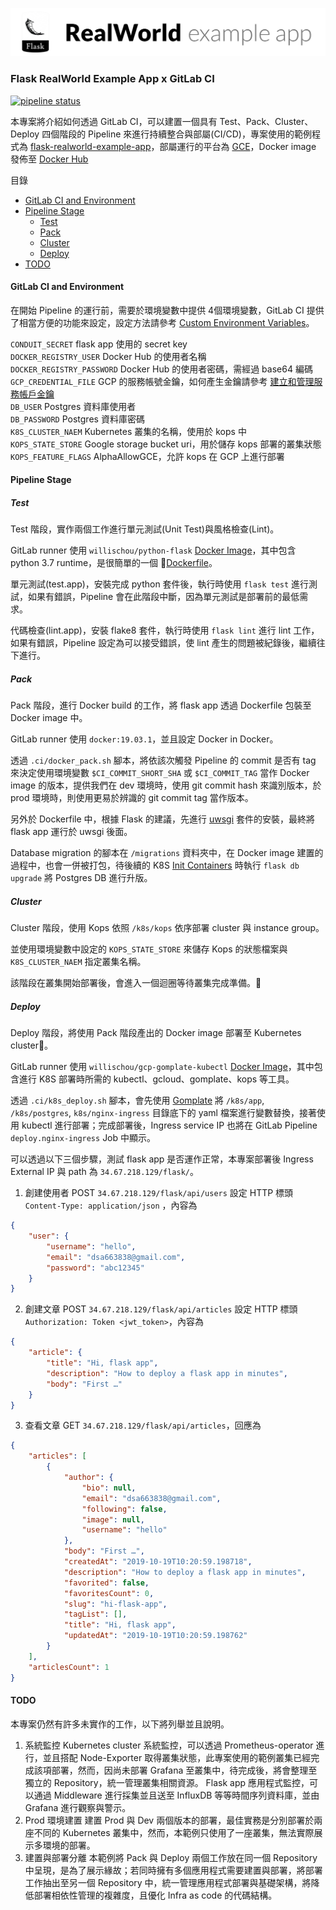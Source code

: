 ![GitHub Logo](/image.png)

### Flask RealWorld Example App x GitLab CI

[![pipeline status](https://gitlab.com/Willis0826/flask-realworld-example-app-ci-cd/badges/master/pipeline.svg)](https://gitlab.com/Willis0826/flask-realworld-example-app-ci-cd/commits/master)

本專案將介紹如何透過 GitLab CI，可以建置一個具有 Test、Pack、Cluster、Deploy 四個階段的 Pipeline 來進行持續整合與部屬(CI/CD)，專案使用的範例程式為 [flask-realworld-example-app](https://github.com/gothinkster/flask-realworld-example-app)，部屬運行的平台為 [GCE](https://cloud.google.com/compute/)，Docker image 發佈至 [Docker Hub](https://cloud.docker.com/repository/docker/willischou/flask-realworld-example-app/general)

目錄

  - [GitLab CI and Environment](#gitlab-ci-and-environment)
  - [Pipeline Stage](#pipeline-stage)
    - [Test](#test)
    - [Pack](#pack)
    - [Cluster](#cluster)
    - [Deploy](#deploy)
  - [TODO](#todo)

#### GitLab CI and Environment

在開始 Pipeline 的運行前，需要於環境變數中提供 4個環境變數，GitLab CI 提供了相當方便的功能來設定，設定方法請參考 [Custom Environment Variables](https://docs.gitlab.com/ee/ci/variables/#custom-environment-variables)。

`CONDUIT_SECRET` flask app 使用的 secret key  
`DOCKER_REGISTRY_USER` Docker Hub 的使用者名稱  
`DOCKER_REGISTRY_PASSWORD` Docker Hub 的使用者密碼，需經過 base64 編碼  
`GCP_CREDENTIAL_FILE` GCP 的服務帳號金鑰，如何產生金鑰請參考 [建立和管理服務帳戶金鑰](https://cloud.google.com/iam/docs/creating-managing-service-account-keys?hl=zh-tw)  
`DB_USER` Postgres 資料庫使用者  
`DB_PASSWORD`  Postgres 資料庫密碼  
`K8S_CLUSTER_NAEM` Kubernetes 叢集的名稱，使用於 kops 中  
`KOPS_STATE_STORE` Google storage bucket uri，用於儲存 kops 部署的叢集狀態  
`KOPS_FEATURE_FLAGS` AlphaAllowGCE，允許 kops 在 GCP 上進行部署  

#### Pipeline Stage

##### Test

Test 階段，實作兩個工作進行單元測試(Unit Test)與風格檢查(Lint)。

GitLab runner 使用 `willischou/python-flask` [Docker Image](https://cloud.docker.com/repository/docker/willischou/python-flask)，其中包含 python 3.7 runtime，是很簡單的一個 [Dockerfile](https://github.com/Willis0826/docker-base/blob/master/python-flask/Dockerfile)。

單元測試(test.app)，安裝完成 python 套件後，執行時使用 `flask test` 進行測試，如果有錯誤，Pipeline 會在此階段中斷，因為單元測試是部署前的最低需求。

代碼檢查(lint.app)，安裝 flake8 套件，執行時使用 `flask lint` 進行 lint 工作，如果有錯誤，Pipeline 設定為可以接受錯誤，使 lint 產生的問題被紀錄後，繼續往下進行。

##### Pack

Pack 階段，進行 Docker build 的工作，將 flask app 透過 Dockerfile 包裝至 Docker image 中。

GitLab runner 使用 `docker:19.03.1`，並且設定 Docker in Docker。

透過 `.ci/docker_pack.sh` 腳本，將依該次觸發 Pipeline 的 commit 是否有 tag 來決定使用環境變數 `$CI_COMMIT_SHORT_SHA` 或 `$CI_COMMIT_TAG` 當作 Docker image 的版本，提供我們在 dev 環境時，使用 git commit hash 來識別版本，於 prod 環境時，則使用更易於辨識的 git commit tag 當作版本。

另外於 Dockerfile 中，根據 Flask 的建議，先進行 [uwsgi](https://flask.palletsprojects.com/en/1.1.x/deploying/wsgi-standalone/#uwsgi) 套件的安裝，最終將 flask app 運行於 uwsgi 後面。

Database migration 的腳本在 `/migrations` 資料夾中，在 Docker image 建置的過程中，也會一併被打包，待後續的 K8S [Init Containers](https://kubernetes.io/docs/concepts/workloads/pods/init-containers/) 時執行 `flask db upgrade` 將 Postgres DB 進行升版。

##### Cluster

Cluster 階段，使用 Kops 依照 `/k8s/kops` 依序部署 cluster 與 instance group。

並使用環境變數中設定的 `KOPS_STATE_STORE` 來儲存 Kops 的狀態檔案與 `K8S_CLUSTER_NAEM` 指定叢集名稱。

該階段在叢集開始部署後，會進入一個迴圈等待叢集完成準備。

##### Deploy

Deploy 階段，將使用 Pack 階段產出的 Docker image 部署至 Kubernetes cluster。

GitLab runner 使用 `willischou/gcp-gomplate-kubectl` [Docker Image](https://cloud.docker.com/repository/dockerk/willischou/gcp-gomplate-kubectl)，其中包含進行 K8S 部署時所需的 kubectl、gcloud、gomplate、kops 等工具。

透過 `.ci/k8s_deploy.sh` 腳本，會先使用 [Gomplate](https://github.com/hairyhenderson/gomplate) 將 `/k8s/app`, `/k8s/postgres`, `k8s/nginx-ingress` 目錄底下的 yaml 檔案進行變數替換，接著使用 kubectl 進行部署；完成部署後，Ingress service IP 也將在 GitLab Pipeline `deploy.nginx-ingress` Job 中顯示。

可以透過以下三個步驟，測試 flask app 是否運作正常，本專案部署後 Ingress External IP 與 path 為 `34.67.218.129/flask/`。

1. 創建使用者 POST `34.67.218.129/flask/api/users` 設定 HTTP 標頭  `Content-Type: application/json` ，內容為

```json
{
    "user": {
        "username": "hello",
        "email": "dsa663838@gmail.com",
        "password": "abc12345"
    }
}
```

2. 創建文章 POST `34.67.218.129/flask/api/articles` 設定 HTTP 標頭 `Authorization: Token <jwt_token>`，內容為

```json
{
    "article": {
        "title": "Hi, flask app",
        "description": "How to deploy a flask app in minutes",
        "body": "First …"
    }
}
```

3. 查看文章 GET `34.67.218.129/flask/api/articles`，回應為

```json
{
    "articles": [
        {
            "author": {
                "bio": null,
                "email": "dsa663838@gmail.com",
                "following": false,
                "image": null,
                "username": "hello"
            },
            "body": "First …",
            "createdAt": "2019-10-19T10:20:59.198718",
            "description": "How to deploy a flask app in minutes",
            "favorited": false,
            "favoritesCount": 0,
            "slug": "hi-flask-app",
            "tagList": [],
            "title": "Hi, flask app",
            "updatedAt": "2019-10-19T10:20:59.198762"
        }
    ],
    "articlesCount": 1
}
```

#### TODO

本專案仍然有許多未實作的工作，以下將列舉並且說明。

1. 系統監控
Kubernetes cluster 系統監控，可以透過 Prometheus-operator 進行，並且搭配 Node-Exporter 取得叢集狀態，此專案使用的範例叢集已經完成該項部署，然而，因尚未部署 Grafana 至叢集中，待完成後，將會整理至獨立的 Repository，統一管理叢集相關資源。
Flask app 應用程式監控，可以通過 Middleware 進行採集並且送至 InfluxDB 等等時間序列資料庫，並由 Grafana 進行觀察與警示。
2. Prod 環境建置
建置 Prod 與 Dev 兩個版本的部署，最佳實務是分別部署於兩座不同的 Kubernetes  叢集中，然而，本範例只使用了一座叢集，無法實際展示多環境的部署。
3. 建置與部署分離
本範例將 Pack 與 Deploy 兩個工作放在同一個 Repository 中呈現，是為了展示緣故；若同時擁有多個應用程式需要建置與部署，將部署工作抽出至另一個 Repository 中，統一管理應用程式部署與基礎架構，將降低部署相依性管理的複雜度，且優化 Infra as code 的代碼結構。
